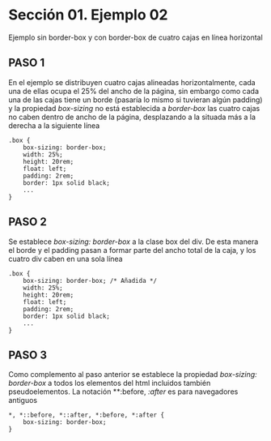 # Sección 01. Ejemplo 02
Ejemplo sin border-box y con border-box de cuatro cajas en línea horizontal
## PASO 1
En el ejemplo se distribuyen cuatro cajas alineadas horizontalmente, cada una de ellas ocupa el 25% del ancho de la página, sin embargo como cada una de las cajas tiene un borde (pasaría lo mismo si tuvieran algún padding) y la propiedad *box-sizing* no está establecida a *border-box* las cuatro cajas no caben dentro de ancho de la página, desplazando a la situada más a la derecha a la siguiente línea
```
.box {
    box-sizing: border-box;
    width: 25%;
    height: 20rem;
    float: left;
    padding: 2rem;
    border: 1px solid black;
    ...
}
```
## PASO 2
Se establece *box-sizing: border-box* a la clase box del div. De esta manera el borde y el padding pasan a formar parte del ancho total de la caja, y los cuatro div caben en una sola línea
```
.box {
    box-sizing: border-box; /* Añadida */
    width: 25%;
    height: 20rem;
    float: left;
    padding: 2rem;
    border: 1px solid black;
    ...
}
```
## PASO 3
Como complemento al paso anterior se establece la propiedad *box-sizing: border-box* a todos los elementos del html incluidos también pseudoelementos.
La notación **:before, *:after* es para navegadores antiguos
```
*, *::before, *::after, *:before, *:after {
    box-sizing: border-box;
}
```